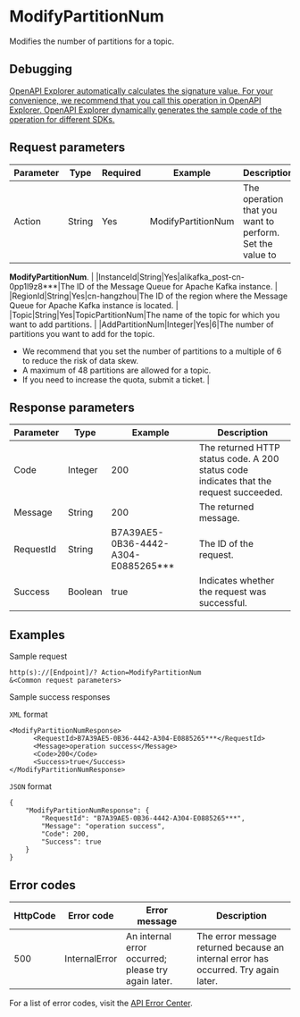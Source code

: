 # ModifyPartitionNum

Modifies the number of partitions for a topic.

## Debugging

[OpenAPI Explorer automatically calculates the signature value. For your convenience, we recommend that you call this operation in OpenAPI Explorer. OpenAPI Explorer dynamically generates the sample code of the operation for different SDKs.](https://api.aliyun.com/#product=alikafka&api=ModifyPartitionNum&type=RPC&version=2019-09-16)

## Request parameters

|Parameter|Type|Required|Example|Description|
|---------|----|--------|-------|-----------|
|Action|String|Yes|ModifyPartitionNum|The operation that you want to perform. Set the value to

**ModifyPartitionNum**. |
|InstanceId|String|Yes|alikafka\_post-cn-0pp1l9z8\*\*\*|The ID of the Message Queue for Apache Kafka instance. |
|RegionId|String|Yes|cn-hangzhou|The ID of the region where the Message Queue for Apache Kafka instance is located. |
|Topic|String|Yes|TopicPartitionNum|The name of the topic for which you want to add partitions. |
|AddPartitionNum|Integer|Yes|6|The number of partitions you want to add for the topic.

-   We recommend that you set the number of partitions to a multiple of 6 to reduce the risk of data skew.
-   A maximum of 48 partitions are allowed for a topic.
-   If you need to increase the quota, submit a ticket. |

## Response parameters

|Parameter|Type|Example|Description|
|---------|----|-------|-----------|
|Code|Integer|200|The returned HTTP status code. A 200 status code indicates that the request succeeded. |
|Message|String|200|The returned message. |
|RequestId|String|B7A39AE5-0B36-4442-A304-E0885265\*\*\*|The ID of the request. |
|Success|Boolean|true|Indicates whether the request was successful. |

## Examples

Sample request

```
http(s)://[Endpoint]/? Action=ModifyPartitionNum
&<Common request parameters>
```

Sample success responses

`XML` format

```
<ModifyPartitionNumResponse>
      <RequestId>B7A39AE5-0B36-4442-A304-E0885265***</RequestId>
      <Message>operation success</Message>
      <Code>200</Code>
      <Success>true</Success>
</ModifyPartitionNumResponse>
```

`JSON` format

```
{
    "ModifyPartitionNumResponse": {
        "RequestId": "B7A39AE5-0B36-4442-A304-E0885265***",
        "Message": "operation success",
        "Code": 200,
        "Success": true
    }
}
```

## Error codes

|HttpCode|Error code|Error message|Description|
|--------|----------|-------------|-----------|
|500|InternalError|An internal error occurred; please try again later.|The error message returned because an internal error has occurred. Try again later.|

For a list of error codes, visit the [API Error Center](https://error-center.alibabacloud.com/status/product/alikafka).


